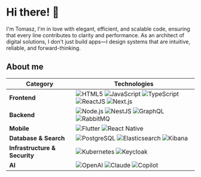 # Hi there! 👋

I'm Tomasz, I'm in love with elegant, efficient, and scalable code, ensuring that every line contributes to clarity and performance. As an architect of digital solutions, I don't just build apps—I design systems that are intuitive, reliable, and forward-thinking. 

## About me

| **Category**         | **Technologies** |
|----------------------|----------------|
| **Frontend**        | ![HTML5](https://img.shields.io/badge/-HTML5-E34F26?style=flat-square&logo=html5&logoColor=white) ![JavaScript](https://img.shields.io/badge/-JavaScript-F7DF1E?style=flat-square&logo=javascript&logoColor=black) ![TypeScript](https://img.shields.io/badge/-TypeScript-3178C6?style=flat-square&logo=typescript&logoColor=white) ![ReactJS](https://img.shields.io/badge/-ReactJS-61DAFB?style=flat-square&logo=react&logoColor=black) ![Next.js](https://img.shields.io/badge/-Next.js-000000?style=flat-square&logo=next.js&logoColor=white) |
| **Backend**         | ![Node.js](https://img.shields.io/badge/-Node.js-339933?style=flat-square&logo=node.js&logoColor=white) ![NestJS](https://img.shields.io/badge/-NestJS-E0234E?style=flat-square&logo=nestjs&logoColor=white) ![GraphQL](https://img.shields.io/badge/-GraphQL-E10098?style=flat-square&logo=graphql&logoColor=white) ![RabbitMQ](https://img.shields.io/badge/-RabbitMQ-FF6600?style=flat-square&logo=rabbitmq&logoColor=white) |
| **Mobile**          | ![Flutter](https://img.shields.io/badge/-Flutter-02569B?style=flat-square&logo=flutter&logoColor=white) ![React Native](https://img.shields.io/badge/-React%20Native-61DAFB?style=flat-square&logo=react&logoColor=black) |
| **Database & Search** | ![PostgreSQL](https://img.shields.io/badge/-PostgreSQL-336791?style=flat-square&logo=postgresql&logoColor=white) ![Elasticsearch](https://img.shields.io/badge/-Elasticsearch-005571?style=flat-square&logo=elasticsearch&logoColor=white) ![Kibana](https://img.shields.io/badge/-Kibana-FA4D67?style=flat-square&logo=kibana&logoColor=white) |
| **Infrastructure & Security** | ![Kubernetes](https://img.shields.io/badge/-Kubernetes-326CE5?style=flat-square&logo=kubernetes&logoColor=white) ![Keycloak](https://img.shields.io/badge/-Keycloak-35495E?style=flat-square&logo=keycloak&logoColor=white) |
| **AI** | ![OpenAI](https://img.shields.io/badge/-OpenAI-412991?style=flat-square&logo=openai&logoColor=white) ![Claude](https://img.shields.io/badge/-Claude-FF6F00?style=flat-square&logo=claude&logoColor=white) ![Copilot](https://img.shields.io/badge/-Copilot-0078D4?style=flat-square&logo=githubcopilot&logoColor=white) |
